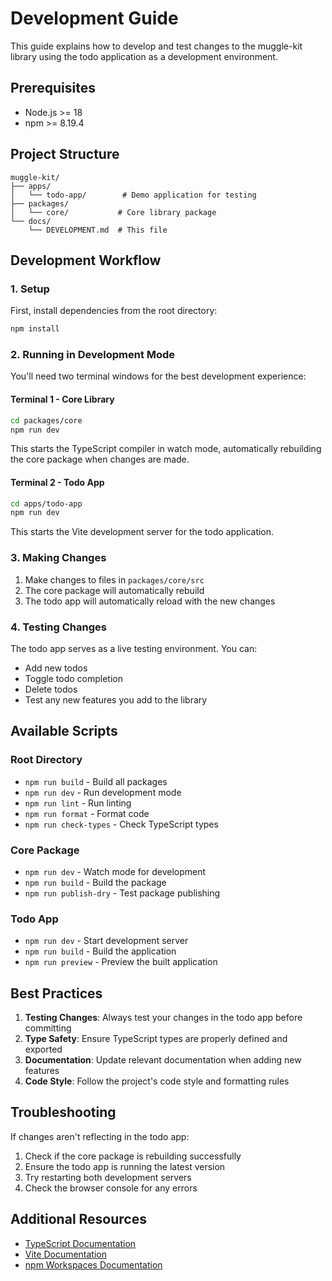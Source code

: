 # Development Guide

This guide explains how to develop and test changes to the muggle-kit library using the todo application as a development environment.

## Prerequisites

- Node.js >= 18
- npm >= 8.19.4

## Project Structure

```
muggle-kit/
├── apps/
│   └── todo-app/        # Demo application for testing
├── packages/
│   └── core/           # Core library package
└── docs/
    └── DEVELOPMENT.md  # This file
```

## Development Workflow

### 1. Setup

First, install dependencies from the root directory:

```bash
npm install
```

### 2. Running in Development Mode

You'll need two terminal windows for the best development experience:

#### Terminal 1 - Core Library
```bash
cd packages/core
npm run dev
```
This starts the TypeScript compiler in watch mode, automatically rebuilding the core package when changes are made.

#### Terminal 2 - Todo App
```bash
cd apps/todo-app
npm run dev
```
This starts the Vite development server for the todo application.

### 3. Making Changes

1. Make changes to files in `packages/core/src`
2. The core package will automatically rebuild
3. The todo app will automatically reload with the new changes

### 4. Testing Changes

The todo app serves as a live testing environment. You can:
- Add new todos
- Toggle todo completion
- Delete todos
- Test any new features you add to the library

## Available Scripts

### Root Directory
- `npm run build` - Build all packages
- `npm run dev` - Run development mode
- `npm run lint` - Run linting
- `npm run format` - Format code
- `npm run check-types` - Check TypeScript types

### Core Package
- `npm run dev` - Watch mode for development
- `npm run build` - Build the package
- `npm run publish-dry` - Test package publishing

### Todo App
- `npm run dev` - Start development server
- `npm run build` - Build the application
- `npm run preview` - Preview the built application

## Best Practices

1. **Testing Changes**: Always test your changes in the todo app before committing
2. **Type Safety**: Ensure TypeScript types are properly defined and exported
3. **Documentation**: Update relevant documentation when adding new features
4. **Code Style**: Follow the project's code style and formatting rules

## Troubleshooting

If changes aren't reflecting in the todo app:
1. Check if the core package is rebuilding successfully
2. Ensure the todo app is running the latest version
3. Try restarting both development servers
4. Check the browser console for any errors

## Additional Resources

- [TypeScript Documentation](https://www.typescriptlang.org/docs/)
- [Vite Documentation](https://vitejs.dev/guide/)
- [npm Workspaces Documentation](https://docs.npmjs.com/cli/v7/using-npm/workspaces) 